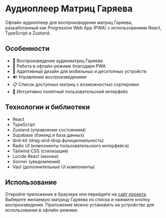 # Аудиоплеер Матриц Гаряева

Офлайн аудиоплеер для воспроизведения матриц Гаряева, разработанный как Progressive Web App (PWA) с использованием React, TypeScript и Zustand.

## Особенности

- 🎵 Воспроизведение аудиоматриц Гаряева
- 🔄 Работа в офлайн-режиме благодаря PWA
- 📱 Адаптивный дизайн для мобильных и десктопных устройств
- 🔊 Управление воспроизведением
- 📋 Список доступных матриц с возможностью сортировки
- 🎨 Интуитивно понятный пользовательский интерфейс

## Технологии и библиотеки

- React
- TypeScript
- Zustand (управление состоянием)
- Supabase (бэкенд и база данных)
- dnd-kit (drag-and-drop функциональность)
- Radix UI (компоненты пользовательского интерфейса)
- Tailwind CSS (стилизация)
- Lucide React (иконки)
- Sonner (уведомления)
- Vaul (дополнительные UI компоненты)

## Использование

Откройте приложение в браузере или перейдите на [сайт проекта](https://gariaev-matrix.netlify.app/). Выберите желаемую матрицу Гаряева из списка и нажмите кнопку воспроизведения. Приложение можно установить на устройство для использования в офлайн-режиме.
